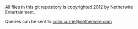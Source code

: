 All files in this git repository is copyrighted 2012 by Netherwire Entertainment.

Queries can be sent to colin.currie@netherwire.com